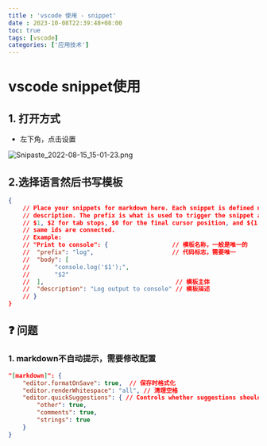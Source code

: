 ```yaml
---
title : 'vscode 使用 - snippet'
date : 2023-10-08T22:39:48+08:00
toc: true
tags: [vscode]
categories: ['应用技术']
---
```

# vscode snippet使用

## 1. 打开方式

+ 左下角，点击设置

![Snipaste_2022-08-15_15-01-23.png](https://gitcode.net/archive/images/-/raw/master/Snipaste_2022-08-15_15-01-23.png)


## 2.选择语言然后书写模板

```json
{
    // Place your snippets for markdown here. Each snippet is defined under a snippet name and has a prefix, body and 
    // description. The prefix is what is used to trigger the snippet and the body will be expanded and inserted. Possible variables are:
    // $1, $2 for tab stops, $0 for the final cursor position, and ${1:label}, ${2:another} for placeholders. Placeholders with the 
    // same ids are connected.
    // Example:
    // "Print to console": {                  // 模板名称，一般是唯一的
    //  "prefix": "log",                      // 代码标志，需要唯一
    //  "body": [
    //       "console.log('$1');",
    //       "$2"
    //  ],                                     // 模板主体
    //  "description": "Log output to console" // 模板描述 
    // }
}
```
           
## :question: 问题

### 1. markdown不自动提示，需要修改配置
```json
"[markdown]": {
    "editor.formatOnSave": true,  // 保存时格式化
    "editor.renderWhitespace": "all", // 清理空格
    "editor.quickSuggestions": { // Controls whether suggestions should automatically show up while typing. 
        "other": true,
        "comments": true,
        "strings": true
    } 
}
```

<!-- 去露营了！ :tent: 很快回来。 -->

